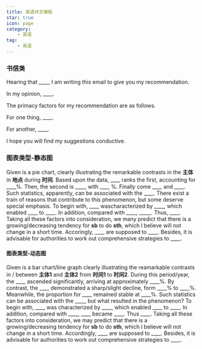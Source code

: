 ```yaml
---
title: 英语作文模板
star: true
icon: page
category:
    - 英语
tag: 
    - 英语
---
```


### 书信类

Hearing that ____, I am writing this email to give you my recommendation.

In my opinion, ____.

The primacy factors for my recommendation are as follows.

For one thing, ____.

For another, ____.

I hope you will find my suggestions conductive.

### 图表类型-静态图

   Given is a pie chart, clearly illustrating the remarkable contrasts in the **主体** in **地点** during **时间**. Based upon the data, ____ ranks the first, accounting for ____%. Then, the second is ____, with ____ %. Finally come ____ and ____.
   Such statistics, apparently, can be associated with the ____. There exist a train of reasons that contribute to this phenomenon, but some deserve special emphasis. To begin with, ____ wascharacterized by ____, which enabled ____ to ____. In addition, compared with ____, _____. Thus, ____.
   Taking all these factors into consideration, we many predict that there is a growing/decreasing tendency for **sb** to do **sth**, which I believe will not change in a short time. Accoringly, ____ are supposed to ____. Besides, it is advisable for authorities to work out comprehensive strategies to ____.


#### 图表类型-动态图

   Given is a  bar chart/line graph clearly illustrating the reamarkable contrasts in / between **主体1** and **主体2** from **时间1** to **时间2**. During this period/year, the ____ ascended significantly, arriving at approximately ____%. By contrast, the ____ demonstrated a sharp/slight decline, form ____% to ____%. Meanwhile, the proportion for ____ remained stable at ____%.
   Such statistics can be associated with the ____, but what resulted in the phenomenon? To begin with, ____ was characterized by ____, which enabled ____ to ____. In addition, compared with ____, ____ became ____. Thus ____.
   Taking all these factors into consideration, we may predict that there is a growing/decreasing tendency for **sb** to do **sth**, which I believe will not change in a short time. Accordingly, ____ are supposed to ____. Besides, it is advisable for authorities to work out comprehensive strategies to ____.
